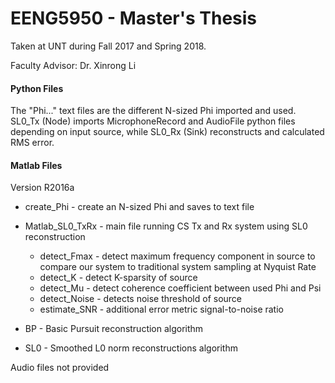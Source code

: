 # EENG5950 - Master's Thesis

Taken at UNT during Fall 2017 and Spring 2018.

Faculty Advisor: Dr. Xinrong Li

#### Python Files
The "Phi..." text files are the different N-sized Phi imported and used. SL0_Tx (Node) imports MicrophoneRecord and AudioFile python files depending on input source, while SL0_Rx (Sink) reconstructs and calculated RMS error.

#### Matlab Files

Version R2016a  

* create_Phi - create an N-sized Phi and saves to text file  

* Matlab_SL0_TxRx - main file running CS Tx and Rx system using SL0 reconstruction 
  * detect_Fmax - detect maximum frequency component in source to compare our system to traditional system sampling at Nyquist Rate  
  * detect_K - detect K-sparsity of source  
  * detect_Mu - detect coherence coefficient between used Phi and Psi  
  * detect_Noise - detects noise threshold of source  
  * estimate_SNR - additional error metric signal-to-noise ratio  

* BP - Basic Pursuit reconstruction algorithm  
* SL0 - Smoothed L0 norm reconstructions algorithm  
  
Audio files not provided


